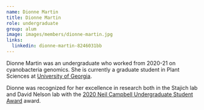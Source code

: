 ```yaml
---
name: Dionne Martin
title: Dionne Martin
role: undergraduate
group: alum
image: images/members/dionne-martin.jpg
links:
  linkedin: dionne-martin-8246031bb
---
```


Dionne Martin was an undergraduate who worked from 2020-21 on cyanobacteria genomics. She is currently a graduate student in Plant Sciences at [University of Georgia](https://ips.uga.edu/).

Dionne was recognized for her excellence in research both in the Stajich lab and David Nelson lab with the [2020 Neil Campbell Undergraduate Student Award](https://cepceb.ucr.edu/cepceb-awardees/) award.
